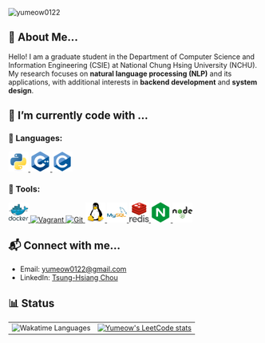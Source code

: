 <p align="left">
  <img src="https://komarev.com/ghpvc/?username=yumeow0122&label=Profile%20views&color=0e75b6&style=flat" alt="yumeow0122" />
</p>

<h2 align="left">👋 About Me...</h2>
<p align="left">
Hello! I am a graduate student in the Department of Computer Science and Information Engineering (CSIE) at National Chung Hsing University (NCHU). 
My research focuses on <strong>natural language processing (NLP)</strong> and its applications, with additional interests in <strong>backend development</strong> and <strong>system design</strong>.
</p>


<h2>🔭 I’m currently code with ...</h2>
<h3 align="left">🔧 Languages:</h3>
<p align="left">
  <a href="https://www.python.org" target="_blank" rel="noreferrer">
    <img src="https://raw.githubusercontent.com/devicons/devicon/master/icons/python/python-original.svg" alt="Python" width="40" height="40" />
  </a>
  <a href="https://www.w3schools.com/cpp/" target="_blank" rel="noreferrer">
    <img src="https://raw.githubusercontent.com/devicons/devicon/master/icons/cplusplus/cplusplus-original.svg" alt="C++" width="40" height="40" />
  </a>
  <a href="https://www.cprogramming.com/" target="_blank" rel="noreferrer">
    <img src="https://raw.githubusercontent.com/devicons/devicon/master/icons/c/c-original.svg" alt="C" width="40" height="40" />
  </a>
</p>

<h3 align="left">🔧 Tools:</h3>
  <a href="https://www.docker.com/" target="_blank" rel="noreferrer">
    <img src="https://raw.githubusercontent.com/devicons/devicon/master/icons/docker/docker-original-wordmark.svg" alt="Docker" width="40" height="40" />
  </a>
  <a href="https://www.vagrantup.com/" target="_blank" rel="noreferrer">
    <img src="https://www.vectorlogo.zone/logos/vagrantup/vagrantup-icon.svg" alt="Vagrant" width="40" height="40" />
  </a>
  <a href="https://git-scm.com/" target="_blank" rel="noreferrer">
    <img src="https://www.vectorlogo.zone/logos/git-scm/git-scm-icon.svg" alt="Git" width="40" height="40" />
  </a>
  <a href="https://www.linux.org/" target="_blank" rel="noreferrer">
    <img src="https://raw.githubusercontent.com/devicons/devicon/master/icons/linux/linux-original.svg" alt="Linux" width="40" height="40" />
  </a>
  <a href="https://www.mysql.com/" target="_blank" rel="noreferrer">
    <img src="https://raw.githubusercontent.com/devicons/devicon/master/icons/mysql/mysql-original-wordmark.svg" alt="MySQL" width="40" height="40" />
  </a>
  <a href="https://redis.io" target="_blank" rel="noreferrer">
    <img src="https://raw.githubusercontent.com/devicons/devicon/master/icons/redis/redis-original-wordmark.svg" alt="Redis" width="40" height="40" />
  </a>
  <a href="https://www.nginx.com" target="_blank" rel="noreferrer">
    <img src="https://raw.githubusercontent.com/devicons/devicon/master/icons/nginx/nginx-original.svg" alt="Nginx" width="40" height="40" />
  </a>
  <a href="https://nodejs.org" target="_blank" rel="noreferrer">
    <img src="https://raw.githubusercontent.com/devicons/devicon/master/icons/nodejs/nodejs-original-wordmark.svg" alt="Node.js" width="40" height="40" />
  </a>
</p>


<h2 align="left">📬 Connect with me...</h2>
    <ul>
        <li>Email: <a href="mailto:yumeow0122@gmail.com">yumeow0122@gmail.com</a></li>
        <li>LinkedIn: <a href="https://www.linkedin.com/in/tsung-hsiang-chou-6710a6247/">Tsung-Hsiang Chou</a></li>
    </ul>


<h2 align="left">📊 Status</h2>
<table align="center">
  <tr>
    <td>
      <img src="https://github-readme-stats.vercel.app/api/wakatime?username=yumeow0122&layout=compact&theme=dark" alt="Wakatime Languages" />
    </td>
    <td colspan="2" align="center">
      <a href="https://leetcode.com/yumeow0122">
        <picture>
          <source
            srcset="https://leetcard.jacoblin.cool/yumeow0122?theme=light&border=0"
            media="(prefers-color-scheme: light), (prefers-color-scheme: no-preference)"
          />
          <source
            srcset="https://leetcard.jacoblin.cool/yumeow0122?theme=dark&border=0"
            media="(prefers-color-scheme: dark)"
          />
          <img src="https://leetcard.jacoblin.cool/yumeow0122?theme=light&border=0" height="140" alt="Yumeow's LeetCode stats" />
        </picture>
      </a>
    </td>
  </tr>
</table>
